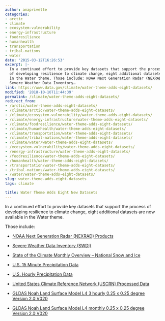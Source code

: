 ```yaml
---
author: anaprivette
categories:
- arctic
- climate
- ecosystem-vulnerability
- energy-infrastructure
- foodresilience
- humanhealth
- transportation
- tribal-nations
- water
date: '2015-03-12T16:26:53'
excerpt: |-
  In a continued effort to provide key datasets that support the process
  of developing resilience to climate change, eight additional datasets are now available
  in the Water theme. Those include: NOAA Next Generation Radar (NEXRAD) Products
  Severe Weather Data Inventory…
link: https://www.data.gov/climate/water-theme-adds-eight-datasets/
modified: '2018-10-10T11:44:39'
permalink: /climate/water-theme-adds-eight-datasets/
redirect_from:
- /arctic/water-theme-adds-eight-datasets/
- /climate/arctic/water-theme-adds-eight-datasets/
- /climate/ecosystem-vulnerability/water-theme-adds-eight-datasets/
- /climate/energy-infrastructure/water-theme-adds-eight-datasets/
- /climate/foodresilience/water-theme-adds-eight-datasets/
- /climate/humanhealth/water-theme-adds-eight-datasets/
- /climate/transportation/water-theme-adds-eight-datasets/
- /climate/tribal-nations/water-theme-adds-eight-datasets/
- /climate/water/water-theme-adds-eight-datasets/
- /ecosystem-vulnerability/water-theme-adds-eight-datasets/
- /energy-infrastructure/water-theme-adds-eight-datasets/
- /foodresilience/water-theme-adds-eight-datasets/
- /humanhealth/water-theme-adds-eight-datasets/
- /transportation/water-theme-adds-eight-datasets/
- /tribal-nations/water-theme-adds-eight-datasets/
- /water/water-theme-adds-eight-datasets/
slug: water-theme-adds-eight-datasets
tags: climate

title: Water Theme Adds Eight New Datasets
---
```


In a continued effort to provide key datasets that support the process of developing resilience to climate change, eight additional datasets are now available in the Water theme.

Those include:

* [NOAA Next Generation Radar (NEXRAD) Products](https://catalog.data.gov/dataset/noaa-next-generation-radar-nexrad-products)

* [Severe Weather Data Inventory (SWDI)](https://catalog.data.gov/dataset/severe-weather-data-inventory-swdi)

* [State of the Climate Monthly Overview – National Snow and Ice](https://catalog.data.gov/dataset/state-of-the-climate-monthly-overview-national-snow-and-ice)

* [U.S. 15 Minute Precipitation Data](https://catalog.data.gov/dataset/u-s-15-minute-precipitation-data)

* [U.S. Hourly Precipitation Data](https://catalog.data.gov/dataset/u-s-hourly-precipitation-data)

* [United States Climate Reference Network (USCRN) Processed Data](https://catalog.data.gov/dataset/united-states-climate-reference-network-uscrn-processed-data)

* [GLDAS Noah Land Surface Model L4 3 hourly 0.25 x 0.25 degree Version 2.0 V020](https://catalog.data.gov/dataset/gldas-noah-land-surface-model-l4-3-hourly-0-25-x-0-25-degree-version-2-0-v020)

* [GLDAS Noah Land Surface Model L4 monthly 0.25 x 0.25 degree Version 2.0 V020](https://catalog.data.gov/dataset/gldas-noah-land-surface-model-l4-monthly-0-25-x-0-25-degree-version-2-0-v020)
